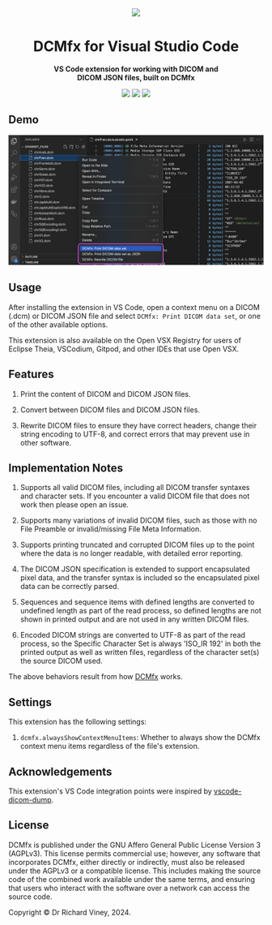 <div align="center">
  <img src="https://emoji2svg.deno.dev/api/🩻" height="160px">
  <h1>DCMfx for Visual Studio Code</h1>
  <p>
    <strong>
      VS Code extension for working with DICOM and
      <br>
      DICOM JSON files, built on DCMfx
    </strong>
  </p>

  [<img src="https://img.shields.io/github/v/release/dcmfx/dcmfx-vscode">](https://marketplace.visualstudio.com/items?itemName=dcmfx.dcmfx)
  [<img src="https://img.shields.io/badge/semantic--release-conventionalcommits-e10079?logo=semantic-release">](https://github.com/semantic-release/semantic-release)
  [<img src="https://img.shields.io/badge/License-AGPLv3-blue.svg">](https://www.gnu.org/licenses/agpl-3.0.en.html)
</div>

## Demo

![Demo of the DCMfx VS Code extension](./demo.webp)

## Usage

After installing the extension in VS Code, open a context menu on a DICOM (.dcm)
or DICOM JSON file and select `DCMfx: Print DICOM data set`, or one of the other
available options.

This extension is also available on the Open VSX Registry for users of Eclipse
Theia, VSCodium, Gitpod, and other IDEs that use Open VSX.

## Features

1. Print the content of DICOM and DICOM JSON files.

2. Convert between DICOM files and DICOM JSON files.

3. Rewrite DICOM files to ensure they have correct headers, change their string
   encoding to UTF-8, and correct errors that may prevent use in other software.

## Implementation Notes

1. Supports all valid DICOM files, including all DICOM transfer syntaxes and
   character sets. If you encounter a valid DICOM file that does not work then
   please open an issue.

2. Supports many variations of invalid DICOM files, such as those with no File
   Preamble or invalid/missing File Meta Information.

3. Supports printing truncated and corrupted DICOM files up to the point where
   the data is no longer readable, with detailed error reporting.

4. The DICOM JSON specification is extended to support encapsulated pixel data,
   and the transfer syntax is included so the encapsulated pixel data can be
   correctly parsed.

5. Sequences and sequence items with defined lengths are converted to undefined
   length as part of the read process, so defined lengths are not shown in
   printed output and are not used in any written DICOM files.

6. Encoded DICOM strings are converted to UTF-8 as part of the read process, so
   the Specific Character Set is always 'ISO_IR 192' in both the printed output
   as well as written files, regardless of the character set(s) the source DICOM
   used.

The above behaviors result from how [DCMfx](https://github.com/dcmfx) works.

## Settings

This extension has the following settings:

1. `dcmfx.alwaysShowContextMenuItems`: Whether to always show the DCMfx context
   menu items regardless of the file's extension.

## Acknowledgements

This extension's VS Code integration points were inspired by
[vscode-dicom-dump](https://github.com/smikitky/vscode-dicom-dump).

## License

DCMfx is published under the GNU Affero General Public License Version 3
(AGPLv3). This license permits commercial use; however, any software that
incorporates DCMfx, either directly or indirectly, must also be released under
the AGPLv3 or a compatible license. This includes making the source code of the
combined work available under the same terms, and ensuring that users who
interact with the software over a network can access the source code.

Copyright © Dr Richard Viney, 2024.
